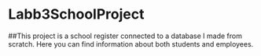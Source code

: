 # Labb3SchoolProject
##This project is a school register connected to a database I made from scratch. Here you can find information about both students and employees.
